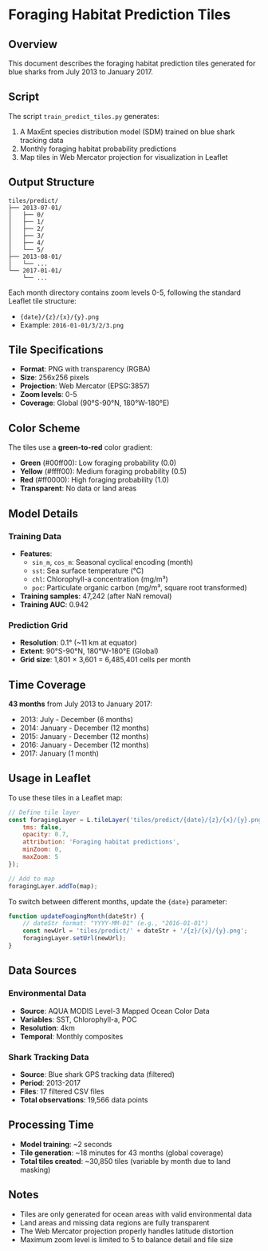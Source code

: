# Foraging Habitat Prediction Tiles

## Overview

This document describes the foraging habitat prediction tiles generated for blue sharks from July 2013 to January 2017.

## Script

The script `train_predict_tiles.py` generates:
1. A MaxEnt species distribution model (SDM) trained on blue shark tracking data
2. Monthly foraging habitat probability predictions
3. Map tiles in Web Mercator projection for visualization in Leaflet

## Output Structure

```
tiles/predict/
├── 2013-07-01/
│   ├── 0/
│   ├── 1/
│   ├── 2/
│   ├── 3/
│   ├── 4/
│   └── 5/
├── 2013-08-01/
│   └── ...
└── 2017-01-01/
    └── ...
```

Each month directory contains zoom levels 0-5, following the standard Leaflet tile structure:
- `{date}/{z}/{x}/{y}.png`
- Example: `2016-01-01/3/2/3.png`

## Tile Specifications

- **Format**: PNG with transparency (RGBA)
- **Size**: 256x256 pixels
- **Projection**: Web Mercator (EPSG:3857)
- **Zoom levels**: 0-5
- **Coverage**: Global (90°S-90°N, 180°W-180°E)

## Color Scheme

The tiles use a **green-to-red** color gradient:
- **Green** (#00ff00): Low foraging probability (0.0)
- **Yellow** (#ffff00): Medium foraging probability (0.5)
- **Red** (#ff0000): High foraging probability (1.0)
- **Transparent**: No data or land areas

## Model Details

### Training Data
- **Features**: 
  - `sin_m`, `cos_m`: Seasonal cyclical encoding (month)
  - `sst`: Sea surface temperature (°C)
  - `chl`: Chlorophyll-a concentration (mg/m³)
  - `poc`: Particulate organic carbon (mg/m³, square root transformed)
- **Training samples**: 47,242 (after NaN removal)
- **Training AUC**: 0.942

### Prediction Grid
- **Resolution**: 0.1° (~11 km at equator)
- **Extent**: 90°S-90°N, 180°W-180°E (Global)
- **Grid size**: 1,801 × 3,601 = 6,485,401 cells per month

## Time Coverage

**43 months** from July 2013 to January 2017:
- 2013: July - December (6 months)
- 2014: January - December (12 months)
- 2015: January - December (12 months)
- 2016: January - December (12 months)
- 2017: January (1 month)

## Usage in Leaflet

To use these tiles in a Leaflet map:

```javascript
// Define tile layer
const foragingLayer = L.tileLayer('tiles/predict/{date}/{z}/{x}/{y}.png', {
    tms: false,
    opacity: 0.7,
    attribution: 'Foraging habitat predictions',
    minZoom: 0,
    maxZoom: 5
});

// Add to map
foragingLayer.addTo(map);
```

To switch between different months, update the `{date}` parameter:
```javascript
function updateFoagingMonth(dateStr) {
    // dateStr format: "YYYY-MM-01" (e.g., "2016-01-01")
    const newUrl = 'tiles/predict/' + dateStr + '/{z}/{x}/{y}.png';
    foragingLayer.setUrl(newUrl);
}
```

## Data Sources

### Environmental Data
- **Source**: AQUA MODIS Level-3 Mapped Ocean Color Data
- **Variables**: SST, Chlorophyll-a, POC
- **Resolution**: 4km
- **Temporal**: Monthly composites

### Shark Tracking Data
- **Source**: Blue shark GPS tracking data (filtered)
- **Period**: 2013-2017
- **Files**: 17 filtered CSV files
- **Total observations**: 19,566 data points

## Processing Time

- **Model training**: ~2 seconds
- **Tile generation**: ~18 minutes for 43 months (global coverage)
- **Total tiles created**: ~30,850 tiles (variable by month due to land masking)

## Notes

- Tiles are only generated for ocean areas with valid environmental data
- Land areas and missing data regions are fully transparent
- The Web Mercator projection properly handles latitude distortion
- Maximum zoom level is limited to 5 to balance detail and file size
